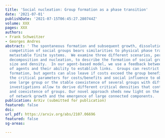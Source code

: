 ```yaml
---
title: 'Social nucleation: Group formation as a phase transition'
date: '2021-07-01'
publishDate: '2021-07-15T06:45:27.280744Z'
volume: XXX
pages: XXX
authors:
- Frank Schweitzer
- Georges Andres
abstract: ' The spontaneous formation and subsequent growth, dissolution, merger and
  competition of social groups bears similarities to physical phase transitions in
  metastable finite systems.  We examine three different scenarios, percolation, spinodal
  decomposition and nucleation, to describe the formation of social groups of varying
  size and density.  In our agent-based model, we use a feedback between the opinions
  of agents and their ability to establish links.  Groups can restrict further link
  formation, but agents can also leave if costs exceed the group benefits.  We identify
  the critical parameters for costs/benefits and social influence to obtain either
  one large group or the stable coexistence of several groups with different opinions.  Analytic
  investigations allow to derive different critical densities that control the formation
  and coexistence of groups. Our novel approach sheds new light on the early stage
  of network growth and the emergence of large connected components.  '
publication: ArXiv (submitted for publication)
featured: false
doi: 
url_pdf: https://arxiv.org/abs/2107.06696
featured: false
sg-areas:

---
```

